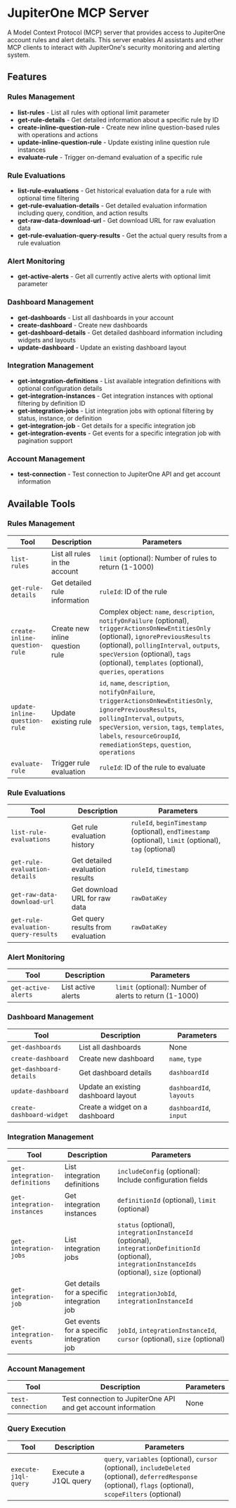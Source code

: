 # JupiterOne MCP Server

A Model Context Protocol (MCP) server that provides access to JupiterOne account rules and alert details. This server enables AI assistants and other MCP clients to interact with JupiterOne's security monitoring and alerting system.

## Features

### Rules Management
- **list-rules** - List all rules with optional limit parameter
- **get-rule-details** - Get detailed information about a specific rule by ID
- **create-inline-question-rule** - Create new inline question-based rules with operations and actions
- **update-inline-question-rule** - Update existing inline question rule instances
- **evaluate-rule** - Trigger on-demand evaluation of a specific rule

### Rule Evaluations
- **list-rule-evaluations** - Get historical evaluation data for a rule with optional time filtering
- **get-rule-evaluation-details** - Get detailed evaluation information including query, condition, and action results
- **get-raw-data-download-url** - Get download URL for raw evaluation data
- **get-rule-evaluation-query-results** - Get the actual query results from a rule evaluation

### Alert Monitoring
- **get-active-alerts** - Get all currently active alerts with optional limit parameter

### Dashboard Management
- **get-dashboards** - List all dashboards in your account
- **create-dashboard** - Create new dashboards
- **get-dashboard-details** - Get detailed dashboard information including widgets and layouts
- **update-dashboard** - Update an existing dashboard layout

### Integration Management
- **get-integration-definitions** - List available integration definitions with optional configuration details
- **get-integration-instances** - Get integration instances with optional filtering by definition ID
- **get-integration-jobs** - List integration jobs with optional filtering by status, instance, or definition
- **get-integration-job** - Get details for a specific integration job
- **get-integration-events** - Get events for a specific integration job with pagination support

### Account Management
- **test-connection** - Test connection to JupiterOne API and get account information

## Available Tools

### Rules Management
| Tool | Description | Parameters |
|------|-------------|------------|
| `list-rules` | List all rules in the account | `limit` (optional): Number of rules to return (1-1000) |
| `get-rule-details` | Get detailed rule information | `ruleId`: ID of the rule |
| `create-inline-question-rule` | Create new inline question rule | Complex object: `name`, `description`, `notifyOnFailure` (optional), `triggerActionsOnNewEntitiesOnly` (optional), `ignorePreviousResults` (optional), `pollingInterval`, `outputs`, `specVersion` (optional), `tags` (optional), `templates` (optional), `queries`, `operations` |
| `update-inline-question-rule` | Update existing rule | `id`, `name`, `description`, `notifyOnFailure`, `triggerActionsOnNewEntitiesOnly`, `ignorePreviousResults`, `pollingInterval`, `outputs`, `specVersion`, `version`, `tags`, `templates`, `labels`, `resourceGroupId`, `remediationSteps`, `question`, `operations` |
| `evaluate-rule` | Trigger rule evaluation | `ruleId`: ID of the rule to evaluate |

### Rule Evaluations
| Tool | Description | Parameters |
|------|-------------|------------|
| `list-rule-evaluations` | Get rule evaluation history | `ruleId`, `beginTimestamp` (optional), `endTimestamp` (optional), `limit` (optional), `tag` (optional) |
| `get-rule-evaluation-details` | Get detailed evaluation results | `ruleId`, `timestamp` |
| `get-raw-data-download-url` | Get download URL for raw data | `rawDataKey` |
| `get-rule-evaluation-query-results` | Get query results from evaluation | `rawDataKey` |

### Alert Monitoring
| Tool | Description | Parameters |
|------|-------------|------------|
| `get-active-alerts` | List active alerts | `limit` (optional): Number of alerts to return (1-1000) |

### Dashboard Management
| Tool | Description | Parameters |
|------|-------------|------------|
| `get-dashboards` | List all dashboards | None |
| `create-dashboard` | Create new dashboard | `name`, `type` |
| `get-dashboard-details` | Get dashboard details | `dashboardId` |
| `update-dashboard` | Update an existing dashboard layout | `dashboardId`, `layouts` |
| `create-dashboard-widget` | Create a widget on a dashboard | `dashboardId`, `input` |

### Integration Management
| Tool | Description | Parameters |
|------|-------------|------------|
| `get-integration-definitions` | List integration definitions | `includeConfig` (optional): Include configuration fields |
| `get-integration-instances` | Get integration instances | `definitionId` (optional), `limit` (optional) |
| `get-integration-jobs` | List integration jobs | `status` (optional), `integrationInstanceId` (optional), `integrationDefinitionId` (optional), `integrationInstanceIds` (optional), `size` (optional) |
| `get-integration-job` | Get details for a specific integration job | `integrationJobId`, `integrationInstanceId` |
| `get-integration-events` | Get events for a specific integration job | `jobId`, `integrationInstanceId`, `cursor` (optional), `size` (optional) |

### Account Management
| Tool | Description | Parameters |
|------|-------------|------------|
| `test-connection` | Test connection to JupiterOne API and get account information | None |

### Query Execution
| Tool | Description | Parameters |
|------|-------------|------------|
| `execute-j1ql-query` | Execute a J1QL query | `query`, `variables` (optional), `cursor` (optional), `includeDeleted` (optional), `deferredResponse` (optional), `flags` (optional), `scopeFilters` (optional) |